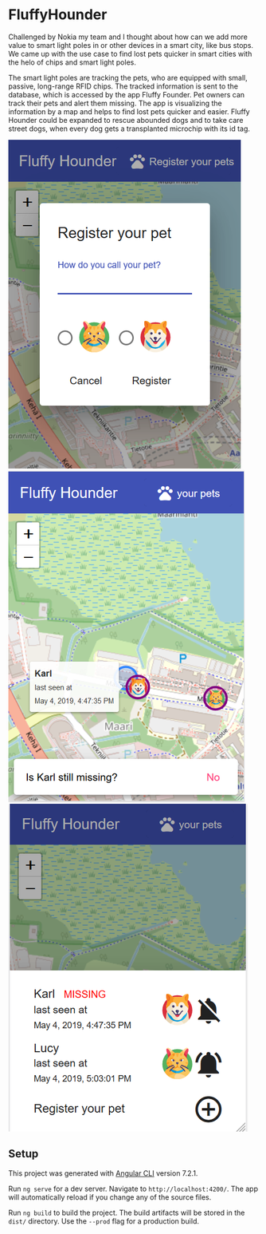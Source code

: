# FluffyHounder
Challenged by Nokia my team and I thought about how can we add more value to smart light poles in or other devices in a smart city, like bus stops. We came up with the use case to find lost pets quicker in smart cities with the helo of chips and smart light poles. 

The smart light poles are tracking the pets, who are equipped with small, passive, long-range RFID chips. The tracked information is sent to the database, which is accessed by the app Fluffy Founder. Pet owners can track their pets and alert them missing. The app is visualizing the information by a map and helps to find lost pets quicker and easier.
Fluffy Hounder could be expanded to rescue abounded dogs and to take care street dogs, when every dog gets a transplanted microchip with its id tag. 


![registration dialog](https://raw.githubusercontent.com/StephanieHohenberg/FluffyHounder/master/src/assets/screenshots/2%20registration.PNG)
![pet overview bottom sheet](https://github.com/StephanieHohenberg/FluffyHounder/blob/master/src/assets/screenshots/8%20dashboard%20with%20missing%20dog%20tooltip.PNG)
![dashboard](https://github.com/StephanieHohenberg/FluffyHounder/blob/master/src/assets/screenshots/6%20petoverview%20missing%20dog.PNG)



## Setup
This project was generated with [Angular CLI](https://github.com/angular/angular-cli) version 7.2.1.

Run `ng serve` for a dev server. Navigate to `http://localhost:4200/`. The app will automatically reload if you change any of the source files.

Run `ng build` to build the project. The build artifacts will be stored in the `dist/` directory. Use the `--prod` flag for a production build.
